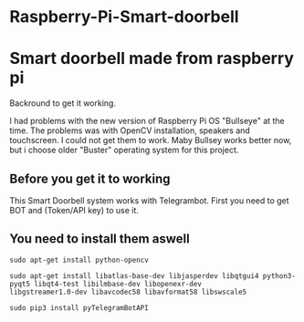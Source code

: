 # Raspberry-Pi-Smart-doorbell
# Smart doorbell made from raspberry pi

Backround to get it working. 

I had problems with the new version of Raspberry Pi OS "Bullseye" at the time. The problems was with OpenCV installation, speakers and touchscreen. I could not get them to work. Maby Bullsey works better now, but i choose older "Buster" operating system for this project.

## Before you get it to working
This Smart Doorbell system works with Telegrambot. First you need to get BOT and (Token/API key) to use it.

## You need to install them aswell
```
sudo apt-get install python-opencv

sudo apt-get install libatlas-base-dev libjasperdev libqtgui4 python3-pyqt5 libqt4-test libilmbase-dev libopenexr-dev
libgstreamer1.0-dev libavcodec58 libavformat58 libswscale5

sudo pip3 install pyTelegramBotAPI
```
